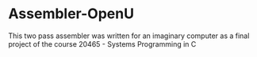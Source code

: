 # Assembler-OpenU
This two pass assembler was written for an imaginary computer as a final project of the course 20465 - Systems Programming in C
